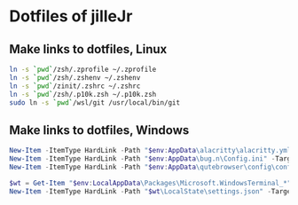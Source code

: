 # Dotfiles of jilleJr

## Make links to dotfiles, Linux

```sh
ln -s `pwd`/zsh/.zprofile ~/.zprofile
ln -s `pwd`/zsh/.zshenv ~/.zshenv
ln -s `pwd`/zinit/.zshrc ~/.zshrc
ln -s `pwd`/zsh/.p10k.zsh ~/.p10k.zsh
sudo ln -s `pwd`/wsl/git /usr/local/bin/git
```

## Make links to dotfiles, Windows

```powershell
New-Item -ItemType HardLink -Path "$env:AppData\alacritty\alacritty.yml" -Target ".\alacritty\alacritty.yml"
New-Item -ItemType HardLink -Path "$env:AppData\bug.n\Config.ini" -Target ".\bug.n\Config.ini"
New-Item -ItemType HardLink -Path "$env:AppData\qutebrowser\config\config.py" -Target ".\qutebrowser\iver_config.py"

$wt = Get-Item "$env:LocalAppData\Packages\Microsoft.WindowsTerminal_*"
New-Item -ItemType HardLink -Path "$wt\LocalState\settings.json" -Target ".\wt\settings.json"
```
